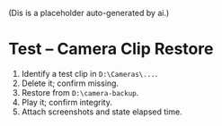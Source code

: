 (Dis is a placeholder auto-generated by ai.)


# Test – Camera Clip Restore

1. Identify a test clip in `D:\Cameras\...`.
2. Delete it; confirm missing.
3. Restore from `D:\camera-backup`.
4. Play it; confirm integrity.
5. Attach screenshots and state elapsed time.
